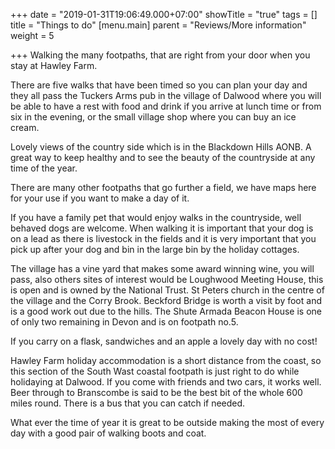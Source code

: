 +++
date = "2019-01-31T19:06:49.000+07:00"
showTitle = "true"
tags = []
title = "Things to do"
[menu.main]
parent = "Reviews/More information"
weight = 5

+++
Walking the many footpaths, that are right from your door when you stay at Hawley Farm.

There are five walks that have been  timed so you can plan your day and they all pass the Tuckers Arms pub in the village of Dalwood where you will be able to have a rest with food and drink if you arrive at lunch time or from six in the evening, or the small village shop where you can buy an ice cream.

Lovely views of the country side which is in the Blackdown Hills AONB.  A great way to keep healthy and to see the beauty of the countryside at any time of the year.

There are many other footpaths that go further a field, we have maps here for your use if you want to make a day of it.

If you have a family pet that would enjoy walks in the countryside, well behaved dogs are welcome. When walking it is important that your dog is on a lead as there is livestock in the fields and it is very important that you pick up after your dog and bin in the large bin by the holiday cottages. 

The village has a vine yard that makes some award winning wine, you will pass, also others sites of interest would be Loughwood Meeting House, this is open and is owned by the National Trust. St Peters church in the centre of the village and the Corry Brook. Beckford Bridge is worth a visit by foot and is a good work out due to the hills. The Shute Armada Beacon House is one of only two remaining in Devon and is on footpath no.5.

If you carry on a flask, sandwiches and an apple a lovely day with no cost!

Hawley Farm holiday accommodation is a short distance from the coast, so this section of  the South Wast coastal footpath is just right to do while holidaying at Dalwood. If you come with friends and two cars, it works well. Beer through to Branscombe is said to be the best bit of the whole 600 miles round. There is a bus that you can catch if needed.

What ever the time of year it is great to be outside making the most of every day with a good pair of walking boots and coat.